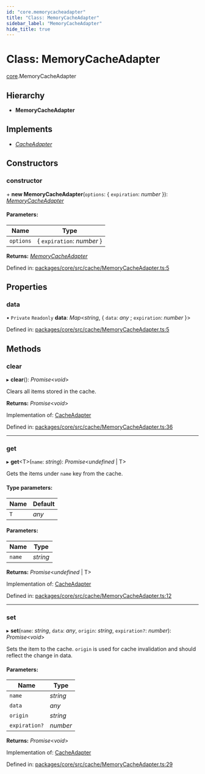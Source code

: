 ```yaml
---
id: "core.memorycacheadapter"
title: "Class: MemoryCacheAdapter"
sidebar_label: "MemoryCacheAdapter"
hide_title: true
---
```


# Class: MemoryCacheAdapter

[core](../modules/core.md).MemoryCacheAdapter

## Hierarchy

* **MemoryCacheAdapter**

## Implements

* [*CacheAdapter*](../interfaces/core.cacheadapter.md)

## Constructors

### constructor

\+ **new MemoryCacheAdapter**(`options`: { `expiration`: *number*  }): [*MemoryCacheAdapter*](core.memorycacheadapter.md)

#### Parameters:

Name | Type |
------ | ------ |
`options` | { `expiration`: *number*  } |

**Returns:** [*MemoryCacheAdapter*](core.memorycacheadapter.md)

Defined in: [packages/core/src/cache/MemoryCacheAdapter.ts:5](https://github.com/mikro-orm/mikro-orm/blob/969d4229bd/packages/core/src/cache/MemoryCacheAdapter.ts#L5)

## Properties

### data

• `Private` `Readonly` **data**: *Map*<*string*, { `data`: *any* ; `expiration`: *number*  }\>

Defined in: [packages/core/src/cache/MemoryCacheAdapter.ts:5](https://github.com/mikro-orm/mikro-orm/blob/969d4229bd/packages/core/src/cache/MemoryCacheAdapter.ts#L5)

## Methods

### clear

▸ **clear**(): *Promise*<*void*\>

Clears all items stored in the cache.

**Returns:** *Promise*<*void*\>

Implementation of: [CacheAdapter](../interfaces/core.cacheadapter.md)

Defined in: [packages/core/src/cache/MemoryCacheAdapter.ts:36](https://github.com/mikro-orm/mikro-orm/blob/969d4229bd/packages/core/src/cache/MemoryCacheAdapter.ts#L36)

___

### get

▸ **get**<T\>(`name`: *string*): *Promise*<*undefined* \| T\>

Gets the items under `name` key from the cache.

#### Type parameters:

Name | Default |
------ | ------ |
`T` | *any* |

#### Parameters:

Name | Type |
------ | ------ |
`name` | *string* |

**Returns:** *Promise*<*undefined* \| T\>

Implementation of: [CacheAdapter](../interfaces/core.cacheadapter.md)

Defined in: [packages/core/src/cache/MemoryCacheAdapter.ts:12](https://github.com/mikro-orm/mikro-orm/blob/969d4229bd/packages/core/src/cache/MemoryCacheAdapter.ts#L12)

___

### set

▸ **set**(`name`: *string*, `data`: *any*, `origin`: *string*, `expiration?`: *number*): *Promise*<*void*\>

Sets the item to the cache. `origin` is used for cache invalidation and should reflect the change in data.

#### Parameters:

Name | Type |
------ | ------ |
`name` | *string* |
`data` | *any* |
`origin` | *string* |
`expiration?` | *number* |

**Returns:** *Promise*<*void*\>

Implementation of: [CacheAdapter](../interfaces/core.cacheadapter.md)

Defined in: [packages/core/src/cache/MemoryCacheAdapter.ts:29](https://github.com/mikro-orm/mikro-orm/blob/969d4229bd/packages/core/src/cache/MemoryCacheAdapter.ts#L29)
